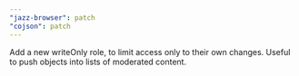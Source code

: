 ```yaml
---
"jazz-browser": patch
"cojson": patch
---
```


Add a new writeOnly role, to limit access only to their own changes. Useful to push objects into lists of moderated content.
